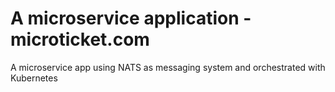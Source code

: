 # A microservice application - microticket.com

A microservice app using NATS as messaging system and orchestrated with Kubernetes